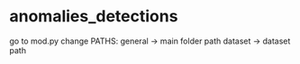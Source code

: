 # anomalies_detections

go to mod.py
change PATHS:
    general -> main folder path
    dataset -> dataset path